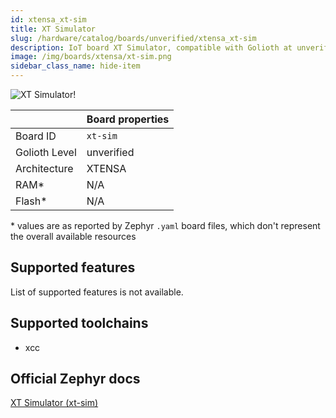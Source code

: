 ```yaml
---
id: xtensa_xt-sim
title: XT Simulator
slug: /hardware/catalog/boards/unverified/xtensa_xt-sim
description: IoT board XT Simulator, compatible with Golioth at unverified level.
image: /img/boards/xtensa/xt-sim.png
sidebar_class_name: hide-item
---
```


[//]: # (This is an auto-generated file, do not edit! Changes to it will be lost upon re-generation)

![XT Simulator!](/img/boards/xtensa/xt-sim.png "XT Simulator")

|                | Board properties     |
| -------------  | -------------------- |
| Board ID       | `xt-sim` |
| Golioth Level  | unverified       |
| Architecture   | XTENSA |
| RAM*           | N/A |
| Flash*         | N/A |

\* values are as reported by Zephyr `.yaml` board files, which don't represent the overall available resources



## Supported features

List of supported features is not available.

## Supported toolchains

* xcc

## Official Zephyr docs

[XT Simulator (xt-sim)](https://docs.zephyrproject.org/latest/boards/xtensa/xt-sim/doc/index.html)
